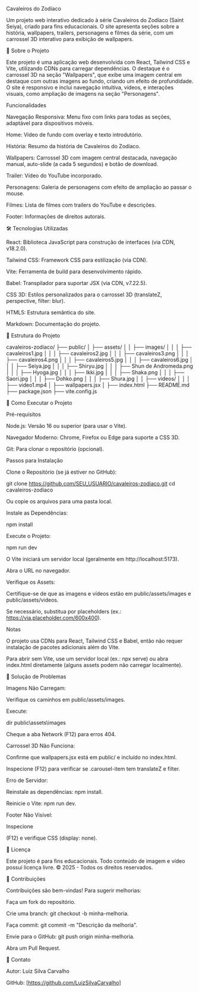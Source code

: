 Cavaleiros do Zodíaco

Um projeto web interativo dedicado à série Cavaleiros do Zodíaco (Saint Seiya), criado para fins educacionais. O site apresenta seções sobre a história, wallpapers, trailers, personagens e filmes da série, com um carrossel 3D interativo para exibição de wallpapers.

📖 Sobre o Projeto

Este projeto é uma aplicação web desenvolvida com React, Tailwind CSS e Vite, utilizando CDNs para carregar dependências. O destaque é o carrossel 3D na seção "Wallpapers", que exibe uma imagem central em destaque com outras imagens ao fundo, criando um efeito de profundidade. O site é responsivo e inclui navegação intuitiva, vídeos, e interações visuais, como ampliação de imagens na seção "Personagens".

Funcionalidades

Navegação Responsiva: Menu fixo com links para todas as seções, adaptável para dispositivos móveis.

Home: Vídeo de fundo com overlay e texto introdutório.

História: Resumo da história de Cavaleiros do Zodíaco.

Wallpapers: Carrossel 3D com imagem central destacada, navegação manual, auto-slide (a cada 5 segundos) e botão de download.

Trailer: Vídeo do YouTube incorporado.

Personagens: Galeria de personagens com efeito de ampliação ao passar o mouse.

Filmes: Lista de filmes com trailers do YouTube e descrições.

Footer: Informações de direitos autorais.

🛠️ Tecnologias Utilizadas

React: Biblioteca JavaScript para construção de interfaces (via CDN, v18.2.0).

Tailwind CSS: Framework CSS para estilização (via CDN).

Vite: Ferramenta de build para desenvolvimento rápido.

Babel: Transpilador para suportar JSX (via CDN, v7.22.5).

CSS 3D: Estilos personalizados para o carrossel 3D (translateZ, perspective, filter: blur).

HTML5: Estrutura semântica do site.

Markdown: Documentação do projeto.

📂 Estrutura do Projeto

cavaleiros-zodiaco/
├── public/
│ ├── assets/
│ │ ├── images/
│ │ │ ├── cavaleiros1.jpg
│ │ │ ├── cavaleiros2.jpg
│ │ │ ├── cavaleiros3.png
│ │ │ ├── cavaleiros4.png
│ │ │ ├── cavaleiros5.jpg
│ │ │ ├── cavaleiros6.jpg
│ │ │ ├── Seiya.jpg
│ │ │ ├── Shiryu.jpg
│ │ │ ├── Shun de Andromeda.png
│ │ │ ├── Hyoga.jpg
│ │ │ ├── Ikki.jpg
│ │ │ ├── Shaka.png
│ │ │ ├── Saori.jpg
│ │ │ ├── Dohko.png
│ │ │ ├── Shura.jpg
│ │ ├── videos/
│ │ │ ├── video1.mp4
│ ├── wallpapers.jsx
│ ├── index.html
├── README.md
├── package.json
├── vite.config.js

🚀 Como Executar o Projeto

Pré-requisitos

Node.js: Versão 16 ou superior (para usar o Vite).

Navegador Moderno: Chrome, Firefox ou Edge para suporte a CSS 3D.

Git: Para clonar o repositório (opcional).

Passos para Instalação

Clone o Repositório (se já estiver no GitHub):

git clone https://github.com/SEU_USUARIO/cavaleiros-zodiaco.git
cd cavaleiros-zodiaco

Ou copie os arquivos para uma pasta local.

Instale as Dependências:

npm install

Execute o Projeto:

npm run dev

O Vite iniciará um servidor local (geralmente em http://localhost:5173).

Abra o URL no navegador.

Verifique os Assets:

Certifique-se de que as imagens e vídeos estão em public/assets/images e public/assets/videos.

Se necessário, substitua por placeholders (ex.: https://via.placeholder.com/600x400).

Notas

O projeto usa CDNs para React, Tailwind CSS e Babel, então não requer instalação de pacotes adicionais além do Vite.

Para abrir sem Vite, use um servidor local (ex.: npx serve) ou abra index.html diretamente (alguns assets podem não carregar localmente).

🐛 Solução de Problemas

Imagens Não Carregam:

Verifique os caminhos em public/assets/images.

Execute:

dir public\assets\images

Cheque a aba Network (F12) para erros 404.

Carrossel 3D Não Funciona:

Confirme que wallpapers.jsx está em public/ e incluído no index.html.

Inspecione (F12) para verificar se .carousel-item tem translateZ e filter.

Erro de Servidor:

Reinstale as dependências: npm install.

Reinicie o Vite: npm run dev.

Footer Não Visível:

Inspecione <footer> (F12) e verifique CSS (display: none).

📝 Licença

Este projeto é para fins educacionais. Todo conteúdo de imagem e vídeo possui licença livre. © 2025 - Todos os direitos reservados.

🙌 Contribuições

Contribuições são bem-vindas! Para sugerir melhorias:

Faça um fork do repositório.

Crie uma branch: git checkout -b minha-melhoria.

Faça commit: git commit -m "Descrição da melhoria".

Envie para o GitHub: git push origin minha-melhoria.

Abra um Pull Request.

📧 Contato

Autor: Luiz Silva Carvalho

GitHub: [https://github.com/LuizSilvaCarvalho]
